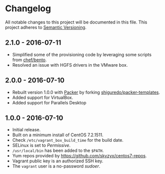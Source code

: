 # Changelog

All notable changes to this project will be documented in this file. This project adheres to [Semantic Versioning](http://semver.org/).

## 2.1.0 - 2016-07-11

* Simplified some of the provisioning code by leveraging some scripts from [chef/bento](https://github.com/chef/bento).
* Resolved an issue with HGFS drivers in the VMware box.

## 2.0.0 - 2016-07-10

* Rebuilt version 1.0.0 with [Packer](https://packer.io) by forking [shiguredo/packer-templates](https://github.com/shiguredo/packer-templates/tree/develop/centos-7.1).
* Added support for VirtualBox.
* Added support for Parallels Desktop

## 1.0.0 - 2016-07-10

* Initial release.
* Built on a minimum install of CentOS 7.2.1511.
* Check `/etc/vagrant_box_build_time` for the build date.
* SELinux is set to _Permissive_.
* `/usr/local/bin` has been added to the `$PATH`.
* Yum repos provided by <https://github.com/skyzyx/centos7-repos>.
* Vagrant public key is an authorized SSH key.
* The `vagrant` user is a no-password _sudoer_.

